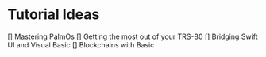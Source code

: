 # Tutorial Ideas
[] Mastering PalmOs
[] Getting the most out of your TRS-80
[] Bridging Swift UI and Visual Basic
[] Blockchains with Basic
